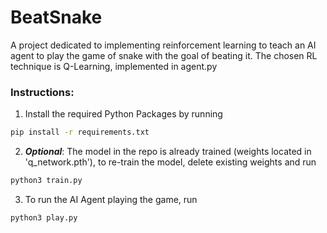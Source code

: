 # BeatSnake
A project dedicated to implementing reinforcement learning to teach an AI agent to play the game of snake with the goal of beating it. The chosen RL technique is Q-Learning, implemented in agent.py

### Instructions:
1) Install the required Python Packages by running

```bash
pip install -r requirements.txt
```
2) ***Optional***: The model in the repo is already trained (weights located in 'q_network.pth'), to re-train the model, delete existing weights and run
```bash
python3 train.py
```
3) To run the AI Agent playing the game, run
```bash
python3 play.py
```

